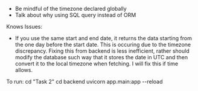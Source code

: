 - Be mindful of the timezone declared globally
- Talk about why using  SQL query instead of ORM

Knows Issues:
- If you use the same start and end date, it returns the data starting from the one day before the start date. This is occuring due to the timezone discrepancy. Fixing this from backend is less inefficient, rather should modify the database such way that it stores the date in UTC and then convert it to the local timezone when fetching. I will fix this if time allows.

To run:
cd "Task 2"
cd backend
uvicorn app.main:app --reload